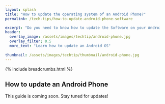 ```yaml
---
layout: splash 
title: "How to update the operating system of an Android Phone?"
permalink: /tech-tips/how-to-update-android-phone-software

excerpt: "Do you need to know how to update the Software on your Android Phone? This guide will walk you through the upgrade process so that you can take the 'DIY approach' and perform any future Android Software upgrades on your Android Phone by yourself."
header:
  overlay_image: /assets/images/techtip/android-phone.jpg
  overlay_filter: 0.5 
  more_text: "Learn how to update an Android OS"
  
thumbnail: /assets/images/techtip/thumbnail/android-phone.jpg
---
```


{% include breadcrumbs.html %}

## How to update an Android Phone
This guide is coming soon. Stay tuned for updates!